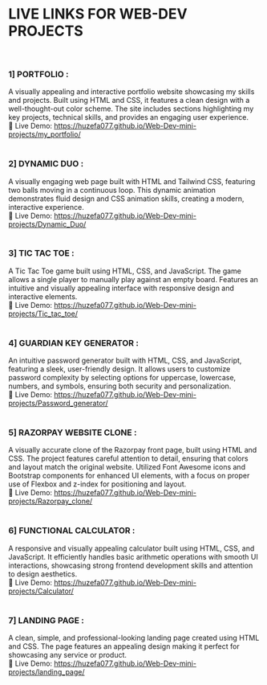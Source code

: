 # LIVE LINKS FOR WEB-DEV PROJECTS
<br>

### 1] PORTFOLIO :  
A visually appealing and interactive portfolio website showcasing my skills and projects. Built using HTML and CSS, it features a clean design with a well-thought-out color scheme. The site includes sections highlighting my key projects, technical skills, and provides an engaging user experience.
<br>
🔗 Live Demo: https://huzefa077.github.io/Web-Dev-mini-projects/my_portfolio/
<br>
<br>
### 2] DYNAMIC DUO :  
A visually engaging web page built with HTML and Tailwind CSS, featuring two balls moving in a continuous loop. This dynamic animation demonstrates fluid design and CSS animation skills, creating a modern, interactive experience.
<br>
🔗 Live Demo: https://huzefa077.github.io/Web-Dev-mini-projects/Dynamic_Duo/
<br>
<br>
### 3] TIC TAC TOE :  
A Tic Tac Toe game built using HTML, CSS, and JavaScript. The game allows a single player to manually play against an empty board. Features an intuitive and visually appealing interface with responsive design and interactive elements. 
<br>
🔗 Live Demo: https://huzefa077.github.io/Web-Dev-mini-projects/Tic_tac_toe/
<br>
<br>
### 4] GUARDIAN KEY GENERATOR :  
An intuitive password generator built with HTML, CSS, and JavaScript, featuring a sleek, user-friendly design. It allows users to customize password complexity by selecting options for uppercase, lowercase, numbers, and symbols, ensuring both security and personalization.
<br>
🔗 Live Demo: https://huzefa077.github.io/Web-Dev-mini-projects/Password_generator/
<br>
<br>
### 5] RAZORPAY WEBSITE CLONE :   
A visually accurate clone of the Razorpay front page, built using HTML and CSS. The project features careful attention to detail, ensuring that colors and layout match the original website. Utilized Font Awesome icons and Bootstrap components for enhanced UI elements, with a focus on proper use of Flexbox and z-index for positioning and layout.
<br>
🔗 Live Demo: https://huzefa077.github.io/Web-Dev-mini-projects/Razorpay_clone/
<br>
<br>
### 6] FUNCTIONAL CALCULATOR :  
A responsive and visually appealing calculator built using HTML, CSS, and JavaScript. It efficiently handles basic arithmetic operations with smooth UI interactions, showcasing strong frontend development skills and attention to design aesthetics.
<br>
🔗 Live Demo: https://huzefa077.github.io/Web-Dev-mini-projects/Calculator/
<br>
<br>

### 7] LANDING PAGE :  
A clean, simple, and professional-looking landing page created using HTML and CSS. The page features an appealing design making it perfect for showcasing any service or product.
<br>
🔗 Live Demo: https://huzefa077.github.io/Web-Dev-mini-projects/landing_page/
<br>
<br>

